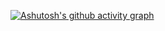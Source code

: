 

<!--
**MindJoker/MindJoker** is a ✨ _special_ ✨ repository because its `README.md` (this file) appears on your GitHub profile.

Here are some ideas to get you started:

- 🔭 I’m currently working on ...
- 🌱 I’m currently learning ...
- 👯 I’m looking to collaborate on ...
- 🤔 I’m looking for help with ...
- 💬 Ask me about ...
- 📫 How to reach me: ...
- 😄 Pronouns: ...
- ⚡ Fun fact: ...
-->
[![Ashutosh's github activity graph](https://github-readme-activity-graph.vercel.app/graph?username=MindJoker&theme=merko&custom_title=MindJoker's%20Activity&area=true)](https://github.com/ashutosh00710/github-readme-activity-graph)
